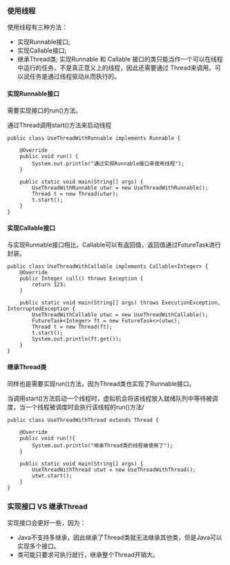### 使用线程
使用线程有三种方法：
- 实现Runnable接口;
- 实现Callable接口;
- 继承Thread类;
实现Runnable 和 Callable 接口的类只能当作一个可以在线程中运行的任务，不是真正意义上的线程，因此还需要通过
Thread来调用。可以说任务是通过线程驱动从而执行的。

#### 实现Runnable接口
需要实现接口的run()方法。

通过Thread调用start()方法来启动线程
````
public class UseThreadWithRunnable implements Runnable {

    @Override
    public void run() {
        System.out.println("通过实现Runnable接口来使用线程");
    }

    public static void main(String[] args) {
        UseThreadWithRunnable utwr = new UseThreadWithRunnable();
        Thread t = new Thread(utwr);
        t.start();
    }
}
````
#### 实现Callable接口
与实现Runnable接口相比，Callable可以有返回值，返回值通过FutureTask进行封装。
````
public class UseThreadWithCallable implements Callable<Integer> {
    @Override
    public Integer call() throws Exception {
        return 123;
    }

    public static void main(String[] args) throws ExecutionException, InterruptedException {
        UseThreadWithCallable utwc = new UseThreadWithCallable();
        FutureTask<Integer> ft = new FutureTask<>(utwc);
        Thread t = new Thread(ft);
        t.start();
        System.out.println(ft.get());
    }
}
````
#### 继承Thread类
同样也是需要实现run()方法，因为Thread类也实现了Runnable接口。

当调用start()方法启动一个线程时，虚拟机会将该线程放入就绪队列中等待被调度，当一个线程被调度时会执行该线程的run()方法/

````
public class UseThreadWithThread extends Thread {

    @Override
    public void run(){
        System.out.println("继承Thread类的线程被使用了");
    }

    public static void main(String[] args) {
        UseThreadWithThread utwt = new UseThreadWithThread();
        utwt.start();
    }
}
````

### 实现接口 VS 继承Thread
实现接口会更好一些，因为：
- Java不支持多继承，因此继承了Thread类就无法继承其他类，但是Java可以实现多个接口。
- 类可能只要求可执行就行，继承整个Thread开销大。
